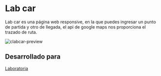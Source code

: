 # Lab car
Lab car es una página web responsive, en la que puedes ingresar un punto de partida y otro de llegada, el api de google maps nos proporciona el trazado de ruta.

![clabcar-preview](http://i67.tinypic.com/2rm5vys.jpg)

## Desarrollado para 
[Laboratoria](http://laboratoria.la)
